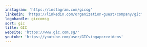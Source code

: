 ```yaml
---
instagram: 'https://instagram.com/gicsg'
linkedin: 'https://linkedin.com/organization-guest/company/gic'
logohandle: giccomsg
sort: gic
title: GIC
website: 'https://www.gic.com.sg/'
youtube: 'https://youtube.com/user/GICsingaporevideos'
---
```

